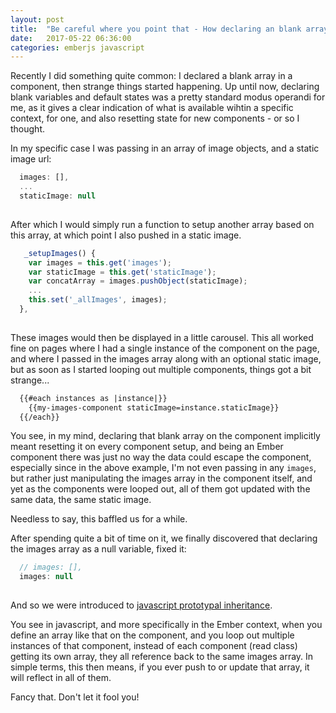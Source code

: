 ```yaml
---
layout: post
title:  "Be careful where you point that - How declaring an blank array baffled us"
date:   2017-05-22 06:36:00
categories: emberjs javascript
---
```


Recently I did something quite common: I declared a blank array in a component, then strange things started happening.
Up until now, declaring blank variables and default states was a pretty standard modus operandi for me, as it gives a clear indication of what is available wihtin a specific context, for one, and also resetting state for new components - or so I thought. 

In my specific case I was passing in an array of image objects, and a static image url:

```javascript
  images: [],
  ...
  staticImage: null
 
```

After which I would simply run a function to setup another array based on this array, at which point I also pushed in a static image.

```javascript
   _setupImages() {
    var images = this.get('images');
    var staticImage = this.get('staticImage');
    var concatArray = images.pushObject(staticImage);
    ...
    this.set('_allImages', images);
  },
 
```

These images would then be displayed in a little carousel. 
This all worked fine on pages where I had a single instance of the component on the page, and where I passed in the images array along with an optional static image, but as soon as I started looping out multiple components, things got a bit strange... 


```html
  {{#each instances as |instance|}}
    {{my-images-component staticImage=instance.staticImage}}
  {{/each}}
```

You see, in my mind, declaring that blank array on the component implicitly meant resetting it on every component setup, and being an Ember component there was just no way the data could escape the component, especially since in the above example, I'm not even passing in any `images`, but rather just manipulating the images array in the component itself, and yet as the components were looped out, all of them got updated with the same data, the same static image.

Needless to say, this baffled us for a while.

After spending quite a bit of time on it, we finally discovered that declaring the images array as a null variable, fixed it:

```javascript
  // images: [],
  images: null
 
```

And so we were introduced to [javascript prototypal inheritance][inheritance].

You see in javascript, and more specifically in the Ember context, when you define an array like that on the component, and you loop out multiple instances of that component, instead of each component (read class) getting its own array, they all reference back to the same images array. In simple terms, this then means, if you ever push to or update that array, it will reflect in all of them. 

Fancy that. Don't let it fool you! 


[inheritance]: https://medium.com/javascript-scene/the-two-pillars-of-javascript-ee6f3281e7f3


